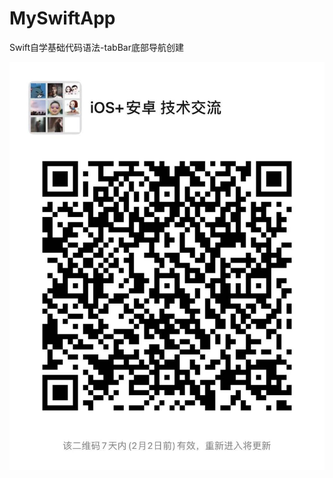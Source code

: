 # MySwiftApp

Swift自学基础代码语法-tabBar底部导航创建


![Image text](https://github.com/ZongAng123/MySwiftApp/blob/main/WechatIMG17.jpeg)
